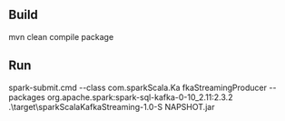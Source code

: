 ## Build
mvn clean compile package

## Run
spark-submit.cmd --class com.sparkScala.Ka
fkaStreamingProducer --packages org.apache.spark:spark-sql-kafka-0-10_2.11:2.3.2 .\target\sparkScalaKafkaStreaming-1.0-S
NAPSHOT.jar

